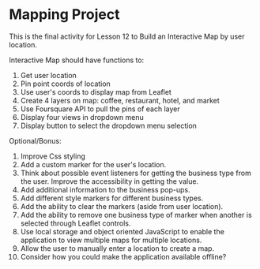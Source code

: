 # Mapping Project

This is the final activity for Lesson 12 to Build an Interactive Map by user location.

Interactive Map should have functions to:
1. Get user location
2. Pin point coords of location
3. Use user's coords to display map from Leaflet
4. Create 4 layers on map: coffee, restaurant, hotel, and market
5. Use Foursquare API to pull the pins of each layer
6. Display four views in dropdown menu
7. Display button to select the dropdown menu selection

Optional/Bonus:
1. Improve Css styling
2. Add a custom marker for the user's location.
3. Think about possible event listeners for getting the business type from the user. Improve the accessibility in getting the value.
4. Add additional information to the business pop-ups.
5. Add different style markers for different business types.
6. Add the ability to clear the markers (aside from user location).
7. Add the ability to remove one business type of marker when another is selected through Leaflet controls.
8. Use local storage and object oriented JavaScript to enable the application to view multiple maps for multiple locations.
9. Allow the user to manually enter a location to create a map.
10. Consider how you could make the application available offline?
    
    